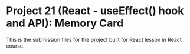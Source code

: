# Project 21 (React - useEffect() hook and API): Memory Card

This is the submission files for the project built for React lesson in React course.
